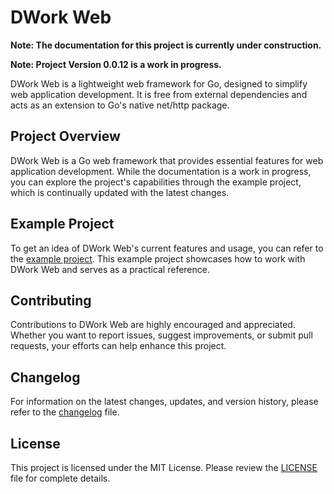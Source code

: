# DWork Web

**Note: The documentation for this project is currently under construction.**

**Note: Project Version 0.0.12 is a work in progress.**

DWork Web is a lightweight web framework for Go, designed to simplify web application development. It is free from external dependencies and acts as an extension to Go's native net/http package.

## Project Overview

DWork Web is a Go web framework that provides essential features for web application development. While the documentation is a work in progress, you can explore the project's capabilities through the example project, which is continually updated with the latest changes.

## Example Project

To get an idea of DWork Web's current features and usage, you can refer to the [example project](https://github.com/Diegiwg/dwork-web/tree/master/example). This example project showcases how to work with DWork Web and serves as a practical reference.

## Contributing

Contributions to DWork Web are highly encouraged and appreciated. Whether you want to report issues, suggest improvements, or submit pull requests, your efforts can help enhance this project.

## Changelog

For information on the latest changes, updates, and version history, please refer to the [changelog](CHANGELOG.md) file.

## License

This project is licensed under the MIT License. Please review the [LICENSE](LICENSE) file for complete details.
